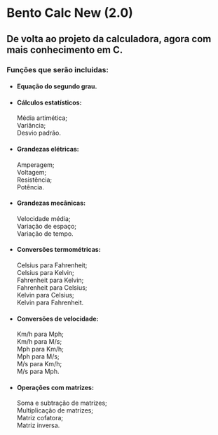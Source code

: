 <h1>Bento Calc New (2.0)</h1>
 <h2>De volta ao projeto da calculadora, agora com mais conhecimento em C.</h2>
<h3>Funções que serão incluidas:</h3>

- <h4>Equação do segundo grau.</h4>

- <h4>Cálculos estatísticos:</h4>
  Média artimética;<br/>
  Variância;<br/>
  Desvio padrão.<br/>

- <h4>Grandezas elétricas:</h4>
  Amperagem;<br/>
  Voltagem;<br/>
  Resistência;<br/>
  Potência.<br/>
  
- <h4>Grandezas mecânicas:</h4>
  Velocidade média;<br/>
  Variação de espaço;<br/>
  Variação de tempo.<br/>
  
- <h4>Conversões termométricas:</h4>
  Celsius para Fahrenheit;<br/>
  Celsius para Kelvin;<br/>
  Fahrenheit para Kelvin;<br/>
  Fahrenheit para Celsius;<br/>
  Kelvin para Celsius;<br/>
  Kelvin para Fahrenheit.<br/>
  
- <h4>Conversões de velocidade:</h4>
  Km/h para Mph;<br/>
  Km/h para M/s;<br/>
  Mph para Km/h;<br/>
  Mph para M/s;<br/>
  M/s para Km/h;<br/>
  M/s para Mph.<br/>
  
- <h4>Operações com matrizes:</h4>
  Soma e subtração de matrizes;<br/>
  Multiplicação de matrizes;<br/>
  Matriz cofatora;<br/>
  Matriz inversa.<br/>
